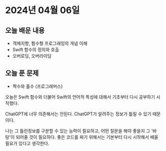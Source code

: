 # 2024년 04월 06일


## 오늘 배운 내용
- 객체지향, 함수형 프로그래밍의 개념 이해
- Swift 함수의 정의와 호출
- 오버로딩, 오버라이딩


## 오늘 푼 문제
- 짝수와 홀수 (프로그래머스)



오늘은 Swift 함수와 더불어 Swift의 언어적 특성에 대해서 기초부터 다시 공부하기 시작했다. 

ChatGPT에 너무 의존해서는 안된다. ChatGPT가 알려주는 정보가 틀릴 수 있기 때문이다. 

나는 그 틀린정보를 구분할 수 있는 능력이 필요하고, 어떤 질문을 해야 좋을지 그 '바탕'이 되어줄 것이 필요하다.
좋은 코드를 짜기 위해서는 기본부터 다시 시작해서 배울 필요가 있다고 생각한다.